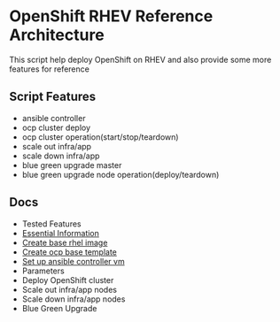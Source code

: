 # OpenShift RHEV Reference Architecture


This script help deploy OpenShift on RHEV and also provide some more features for reference


## Script Features
- ansible controller
- ocp cluster deploy
- ocp cluster operation(start/stop/teardown)
- scale out infra/app
- scale down infra/app
- blue green upgrade master
- blue green upgrade node operation(deploy/teardown)

## Docs
- Tested Features
- [Essential Information](./docs/setup.md)
- [Create base rhel image](./docs/base-rhel-image.md)
- [Create ocp base template](./docs/base-rhel-ocp-template.md)
- [Set up ansible controller vm](./docs/ansible-controller-vm.md)
- Parameters
- Deploy OpenShift cluster
- Scale out infra/app nodes
- Scale down infra/app nodes
- Blue Green Upgrade
  




